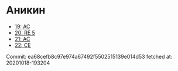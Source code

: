 # Аникин
- [19: AC](19.md)
- [20: RE 5](20.md)
- [21: AC](21.md)
- [22: CE](22.md)

Commit: ea68cefb8c97e974a67492f5502515139e014d53
 fetched at: 20201018-193204
